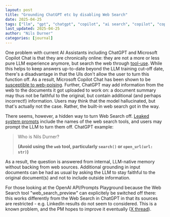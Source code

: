 ```yaml
---
layout: post
title: "Grounding ChatGPT etc by disabling Web Search"
date: 2025-04-25
tags: ["llm", "gpt", "chatgpt", "copilot", "ai search", "copilot", "copilot chat"]
last_updated: 2025-04-25
author: "Nils Durner"
categories: [journal]
---
```


One problem with current AI Assistants including ChatGPT and Microsoft Copilot Chat is that they are chronically online: they are not a more or less pure LLM experience anymore, but search the web through [tool-use](gen-ai-models-systems-use-cases). While this helps to keep answers up-to-date beyond the LLM training cut-off date, there's a disadvantage in that the UIs don't allow the user to turn this function off. As a result, Microsoft Copilot Chat has been shown to be [susceptible to web-poising](russian-propaganda). Further, ChatGPT may add information from the web to the documents it got uploaded to work on: a document summary may thus not be faithful to the original, but contain additional (and perhaps incorrect!) information. Users may think that the model hallucinated, but that's actually not the case. Rather, the built-in web search got in the way.

There seems, however, a hidden way to turn Web Search off. [Leaked system prompts](https://github.com/guy915/LLM-System-Prompts/tree/main) include the names of the web search tools, and users may prompt the LLM to turn them off. ChatGPT example:
> Who is Nils Durner?  
>  
>  **(Avoid using the `web` tool, particularly `search()` or `open_url(url: str)`)**

As a result, the question is answered from internal, LLM-native memory without backing from web sources. Additional grounding in input documents can be had as usual by asking the LLM to stay faithful to the original document(s) and not to include outside information.

For those looking at the OpenAI API/Prompts Playground because the Web Search tool "web_search_preview" can explicitely be switched off there: this works differently from the Web Search in ChatGPT in that its sources are restricted - e.g. LinkedIn results do not seem to considered. This is a known problem, and the PM hopes to improve it eventually ([X thread](https://x.com/ndurner/status/1912382651182260336)).